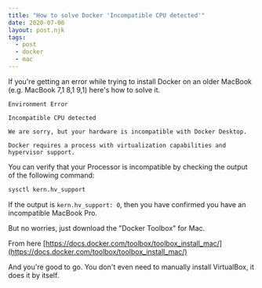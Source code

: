 ```yaml
---
title: "How to solve Docker 'Incompatible CPU detected'"
date: 2020-07-06
layout: post.njk
tags:
  - post
  - docker
  - mac
---
```


If you're getting an error while trying to install Docker on an older MacBook (e.g. MacBook 7,1 8,1 9,1) here's how to solve it.

```
Environment Error

Incompatible CPU detected

We are sorry, but your hardware is incompatible with Docker Desktop.

Docker requires a process with virtualization capabilities and hypervisor support.
```

You can verify that your Processor is incompatible by checking the output of the following command:

```sh
sysctl kern.hv_support
```

If the output is `kern.hv_support: 0`, then you have confirmed you have an incompatible MacBook Pro.

But no worries, just download the "Docker Toolbox" for Mac.

From here [https://docs.docker.com/toolbox/toolbox_install_mac/](https://docs.docker.com/toolbox/toolbox_install_mac/)

And you're good to go. You don't even need to manually install VirtualBox, it does it by itself.
